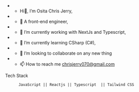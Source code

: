 - -  Hi👋, I’m Osita Chris Jerry,
- - 👀 A front-end engineer,
- - 🌱 I’m currently working with NextJs and Typescript,
- - 🌱 I’m currently learning CSharp (C#),
- - 💞️ I’m looking to collaborate on any new thing
- - 📫 How to reach me chrisjerry070@gmail.com



Tech Stack

          JavaScript || Reactjs || Typescript  || Tailwind CSS 





<!---
ossydimma/ossydimma is a ✨ special ✨ repository because its `README.md` (this file) appears on your GitHub profile.
You can click the Preview link to take a look at your changes.
--->

